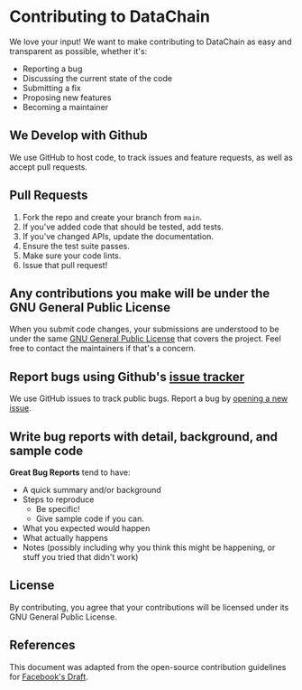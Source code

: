 # Contributing to DataChain

We love your input! We want to make contributing to DataChain as easy and transparent as possible, whether it's:

- Reporting a bug
- Discussing the current state of the code
- Submitting a fix
- Proposing new features
- Becoming a maintainer

## We Develop with Github
We use GitHub to host code, to track issues and feature requests, as well as accept pull requests.

## Pull Requests
1. Fork the repo and create your branch from `main`.
2. If you've added code that should be tested, add tests.
3. If you've changed APIs, update the documentation.
4. Ensure the test suite passes.
5. Make sure your code lints.
6. Issue that pull request!

## Any contributions you make will be under the GNU General Public License
When you submit code changes, your submissions are understood to be under the same [GNU General Public License](LICENSE) that covers the project. Feel free to contact the maintainers if that's a concern.

## Report bugs using Github's [issue tracker](https://github.com/Rahmb0/DataChain/issues)
We use GitHub issues to track public bugs. Report a bug by [opening a new issue](https://github.com/Rahmb0/DataChain/issues/new).

## Write bug reports with detail, background, and sample code

**Great Bug Reports** tend to have:

- A quick summary and/or background
- Steps to reproduce
  - Be specific!
  - Give sample code if you can.
- What you expected would happen
- What actually happens
- Notes (possibly including why you think this might be happening, or stuff you tried that didn't work)

## License
By contributing, you agree that your contributions will be licensed under its GNU General Public License.

## References
This document was adapted from the open-source contribution guidelines for [Facebook's Draft](https://github.com/facebook/draft-js/blob/master/CONTRIBUTING.md). 